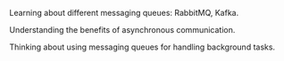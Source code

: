 Learning about different messaging queues: RabbitMQ, Kafka.

Understanding the benefits of asynchronous communication.

Thinking about using messaging queues for handling background tasks.